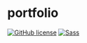# portfolio
[![GitHub license](https://img.shields.io/github/license/felixthecat8a/portfolio?color=green)](LICENSE)
[![Sass](https://img.shields.io/badge/styled_with-Sass-cc6699?logo=sass&logoColor=white)](https://sass-lang.com/)
